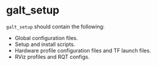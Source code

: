# galt_setup

`galt_setup` should contain the following:

* Global configuration files.
* Setup and install scripts.
* Hardware profile configuration files and TF launch files.
* RViz profiles and RQT configs.
